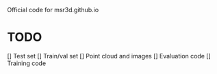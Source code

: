   Official code for msr3d.github.io
# TODO
[] Test set
[] Train/val set
[] Point cloud and images
[] Evaluation code
[] Training code
